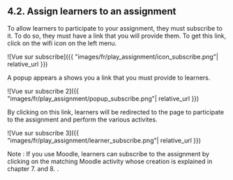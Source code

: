 ## 4.2. Assign learners to an assignment

To allow learners to participate to your assignment, they must subscribe to it. To do so, they must have a link that you will provide them. To get this link, click on the wifi icon on the left menu.

![Vue sur subscribe]({{ "images/fr/play_assignment/icon_subscribe.png"| relative_url }})

A popup appears a shows you a link that you must provide to learners.

![Vue sur subscribe 2]({{ "images/fr/play_assignment/popup_subscribe.png"| relative_url }})

By clicking on this link, learners will be redirected to the page to participate to the assignment and perform the various activites.

![Vue sur subscribe 3]({{ "images/fr/play_assignment/learner_subscribe.png"| relative_url }})

Note : If you use Moodle, learners can subscribe to the assignment by clicking on the matching Moodle activity whose creation is explained in chapter 7. and 8. .